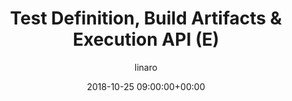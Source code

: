 ---
author: linaro
categories:
- events
- attended
- ats-2018
comments: false
event: ats-2018
date: '2018-10-25 09:00:00+00:00'
image:
  featured: true
  name: ats-2018-test-definition.png
  path: /assets/images/content/ats-2018-test-definition.png
layout: resource-post
title: 'Test Definition, Build Artifacts & Execution API (E)'
youtube_video_url: https://www.youtube.com/watch?v=cXgQfWK1lLw
---